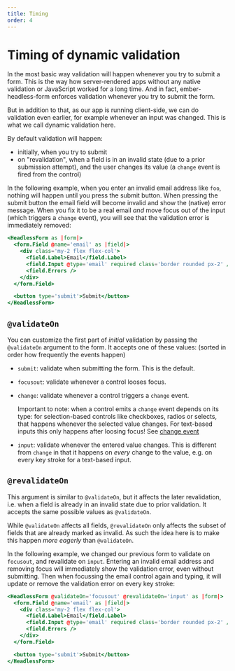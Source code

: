 ```yaml
---
title: Timing
order: 4
---
```


# Timing of dynamic validation

In the most basic way validation will happen whenever you try to submit a form. This is the way how server-rendered apps without any native validation or JavaScript worked for a long time. And in fact, ember-headless-form enforces validation whenever you try to submit the form.

But in addition to that, as our app is running client-side, we can do validation even earlier, for example whenever an input was changed. This is what we call dynamic validation here.

By default validation will happen:

- initially, when you try to submit
- on "revalidation", when a field is in an invalid state (due to a prior submission attempt), and the user changes its value (a `change` event is fired from the control)

In the following example, when you enter an invalid email address like `foo`, nothing will happen until you press the submit button. When pressing the submit button the email field will become invalid and show the (native) error message. When you fix it to be a real email _and_ move focus out of the input (which triggers a `change` event), you will see that the validation error is immediately removed:

```hbs preview-template
<HeadlessForm as |form|>
  <form.Field @name='email' as |field|>
    <div class='my-2 flex flex-col'>
      <field.Label>Email</field.Label>
      <field.Input @type='email' required class='border rounded px-2' />
      <field.Errors />
    </div>
  </form.Field>

  <button type='submit'>Submit</button>
</HeadlessForm>
```

## `@validateOn`

You can customize the first part of _initial_ validation by passing the `@validateOn` argument to the form. It accepts one of these values: (sorted in order how frequently the events happen)

- `submit`: validate when submitting the form. This is the default.
- `focusout`: validate whenever a control looses focus.
- `change`: validate whenever a control triggers a `change` event.

  Important to note: when a control emits a `change` event depends on its type: for selection-based controls like checkboxes, radios or selects, that happens whenever the selected value changes. For text-based inputs this only happens after loosing focus! See [change event](https://developer.mozilla.org/en-US/docs/Web/API/HTMLElement/change_event)

- `input`: validate whenever the entered value changes. This is different from `change` in that it happens on _every_ change to the value, e.g. on every key stroke for a text-based input.

## `@revalidateOn`

This argument is similar to `@validateOn`, but it affects the later revalidation, i.e. when a field is already in an invalid state due to prior validation. It accepts the same possible values as `@validateOn`.

While `@validateOn` affects all fields, `@revalidateOn` only affects the subset of fields that are already marked as invalid. As such the idea here is to make this happen _more eagerly_ than `@validateOn`.

In the following example, we changed our previous form to validate on `focusout`, and revalidate on `input`. Entering an invalid email address and removing focus will immediately show the validation error, even without submitting. Then when focussing the email control again and typing, it will update or remove the validation error on every key stroke:

```hbs preview-template
<HeadlessForm @validateOn='focusout' @revalidateOn='input' as |form|>
  <form.Field @name='email' as |field|>
    <div class='my-2 flex flex-col'>
      <field.Label>Email</field.Label>
      <field.Input @type='email' required class='border rounded px-2' />
      <field.Errors />
    </div>
  </form.Field>

  <button type='submit'>Submit</button>
</HeadlessForm>
```
